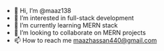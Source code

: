 - 👋 Hi, I’m @maaz138
- 👀 I’m interested in full-stack development
- 🌱 I’m currently learning MERN stack
- 💞️ I’m looking to collaborate on MERN projects
- 📫 How to reach me maazhassan440@gmail.com

<!---
maaz138/maaz138 is a ✨ special ✨ repository because its `README.md` (this file) appears on your GitHub profile.
You can click the Preview link to take a look at your changes.
--->
